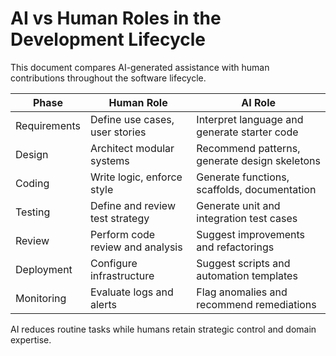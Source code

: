 # AI vs Human Roles in the Development Lifecycle

<!-- Copilot Prompt: "Compare the roles of AI and developers across the software development lifecycle." -->

This document compares AI-generated assistance with human contributions throughout the software lifecycle.

| Phase        | Human Role                          | AI Role                                        |
|--------------|-------------------------------------|------------------------------------------------|
| Requirements | Define use cases, user stories      | Interpret language and generate starter code   |
| Design       | Architect modular systems           | Recommend patterns, generate design skeletons  |
| Coding       | Write logic, enforce style          | Generate functions, scaffolds, documentation   |
| Testing      | Define and review test strategy     | Generate unit and integration test cases       |
| Review       | Perform code review and analysis    | Suggest improvements and refactorings          |
| Deployment   | Configure infrastructure            | Suggest scripts and automation templates       |
| Monitoring   | Evaluate logs and alerts            | Flag anomalies and recommend remediations      |

AI reduces routine tasks while humans retain strategic control and domain expertise.